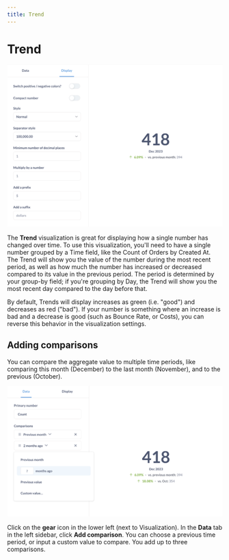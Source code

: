 ```yaml
---
title: Trend
---
```


# Trend

![Trend settings](../../images/trend-settings.png)

The **Trend** visualization is great for displaying how a single number has changed over time. To use this visualization, you'll need to have a single number grouped by a Time field, like the Count of Orders by Created At. The Trend will show you the value of the number during the most recent period, as well as how much the number has increased or decreased compared to its value in the previous period. The period is determined by your group-by field; if you're grouping by Day, the Trend will show you the most recent day compared to the day before that.

By default, Trends will display increases as green (i.e. "good") and decreases as red ("bad"). If your number is something where an increase is bad and a decrease is good (such as Bounce Rate, or Costs), you can reverse this behavior in the visualization settings.

## Adding comparisons

You can compare the aggregate value to multiple time periods, like comparing this month (December) to the last month (November), and to the previous (October).

![Add comparison to a trend chart](../../images/add-comparison.png)

Click on the **gear** icon in the lower left (next to Visualization). In the **Data** tab in the left sidebar, click **Add comparison**. You can choose a previous time period, or input a custom value to compare. You add up to three comparisons.
